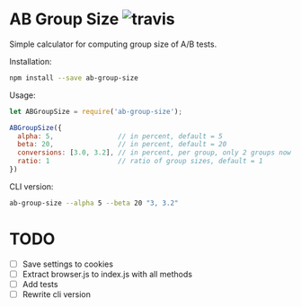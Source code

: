 # AB Group Size ![travis](https://travis-ci.org/fliptheweb/ab-group-size.svg)
Simple calculator for computing group size of A/B tests.

Installation:
```sh
npm install --save ab-group-size
```

Usage:
```js
let ABGroupSize = require('ab-group-size');

ABGroupSize({
  alpha: 5,                // in percent, default = 5
  beta: 20,                // in percent, default = 20
  conversions: [3.0, 3.2], // in percent, per group, only 2 groups now
  ratio: 1                 // ratio of group sizes, default = 1
})
```

CLI version:
```sh
ab-group-size --alpha 5 --beta 20 "3, 3.2"
```

# TODO
- [ ] Save settings to cookies
- [ ] Extract browser.js to index.js with all methods
- [ ] Add tests
- [ ] Rewrite cli version

